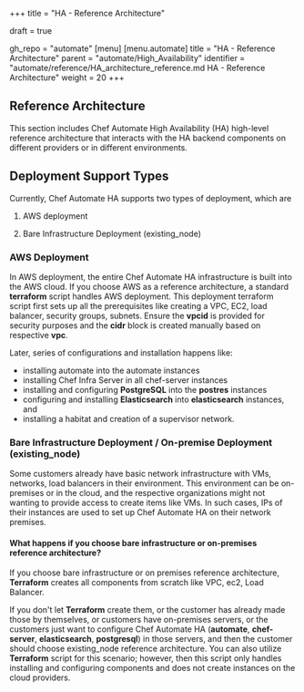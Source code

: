 +++
title = "HA - Reference Architecture"

draft = true

gh_repo = "automate"
[menu]
  [menu.automate]
    title = "HA - Reference Architecture"
    parent = "automate/High_Availability"
    identifier = "automate/reference/HA_architecture_reference.md HA - Reference Architecture"
    weight = 20
+++

## Reference Architecture

This section includes Chef Automate High Availability (HA) high-level reference architecture that interacts with the HA backend components on different providers or in different environments.

## Deployment Support Types

Currently, Chef Automate HA supports two types of deployment, which are

1. AWS deployment

2. Bare Infrastructure Deployment (existing_node)

### AWS Deployment

In AWS deployment, the entire Chef Automate HA infrastructure is built into the AWS cloud. If you choose AWS as a reference architecture, a standard **terraform** script handles AWS deployment. This deployment terraform script first sets up all the prerequisites like creating a VPC, EC2, load balancer, security groups, subnets. Ensure the **vpcid** is provided for security purposes and the **cidr** block is created manually based on respective **vpc**.

Later, series of configurations and installation happens like:

- installing automate into the automate instances
- installing Chef Infra Server in all chef-server instances
- installing and configuring **PostgreSQL** into the **postres** instances
- configuring and installing **Elasticsearch** into **elasticsearch** instances, and
- installing a habitat and creation of a supervisor network.

### Bare Infrastructure Deployment / On-premise Deployment (existing_node)

Some customers already have basic network infrastructure with VMs, networks, load balancers in their environment. This environment can be on-premises or in the cloud, and the respective organizations might not wanting to provide access to create items like VMs. In such cases, IPs of their instances are used to set up Chef Automate HA on their network premises.

#### What happens if you choose bare infrastructure or on-premises reference architecture?

If you choose bare infrastructure or on premises reference architecture, **Terraform** creates all components from scratch like VPC, ec2, Load Balancer.

If you don't let **Terraform** create them, or the customer has already made those by themselves, or customers have on-premises servers, or the customers just want to configure Chef Automate HA (**automate**, **chef-server**, **elasticsearch**, **postgresql**) in those servers, and then the customer should choose existing_node reference architecture. You can also utilize **Terraform** script for this scenario; however, then this script only handles installing and configuring components and does not create instances on the cloud providers.
